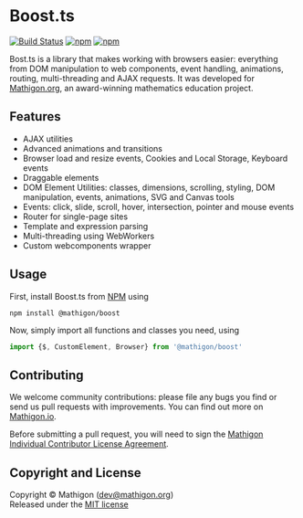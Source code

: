 # Boost.ts

[![Build Status](https://travis-ci.org/mathigon/boost.js.svg?branch=master)](https://travis-ci.org/mathigon/boost.js)
[![npm](https://img.shields.io/npm/v/@mathigon/boost.svg)](https://www.npmjs.com/package/@mathigon/boost)
[![npm](https://img.shields.io/github/license/mathigon/boost.js.svg)](https://github.com/mathigon/boost.js/blob/master/LICENSE)

Bost.ts is a library that makes working with browsers easier: everything from
DOM manipulation to web components, event handling, animations, routing,
multi-threading and AJAX requests. It was developed for
[Mathigon.org](https://mathigon.org), an award-winning mathematics education
project.


## Features

* AJAX utilities
* Advanced animations and transitions
* Browser load and resize events, Cookies and Local Storage, Keyboard events
* Draggable elements
* DOM Element Utilities: classes, dimensions, scrolling, styling,
  DOM manipulation, events, animations, SVG and Canvas tools
* Events: click, slide, scroll, hover, intersection, pointer and mouse events
* Router for single-page sites
* Template and expression parsing
* Multi-threading using WebWorkers
* Custom webcomponents wrapper


## Usage

First, install Boost.ts from [NPM](https://www.npmjs.com/package/@mathigon/boost)
using

```npm install @mathigon/boost```

Now, simply import all functions and classes you need, using

```js
import {$, CustomElement, Browser} from '@mathigon/boost'
```


## Contributing

We welcome community contributions: please file any bugs you find or send us
pull requests with improvements. You can find out more on
[Mathigon.io](https://mathigon.io).

Before submitting a pull request, you will need to sign the [Mathigon Individual
Contributor License Agreement](https://gist.github.com/plegner/5ad5b7be2948a4ad073c50b15ac01d39).


## Copyright and License

Copyright © Mathigon ([dev@mathigon.org](mailto:dev@mathigon.org))  
Released under the [MIT license](LICENSE)
